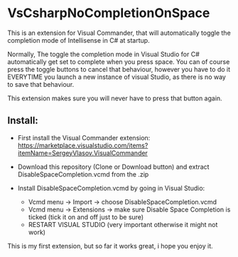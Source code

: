 # VsCsharpNoCompletionOnSpace
This is an extension for Visual Commander, that will automatically toggle the completion mode of Intellisense in C# at startup.

Normally, The toggle the completion mode in Visual Studio for C# automatically get set to complete when you press space. You can of course 
press the toggle buttons to cancel that behaviour, however you have to do it EVERYTIME you launch a new instance of visual Studio, as there
is no way to save that behaviour.

This extension makes sure you will never have to press that button again.

## Install:

- First install the Visual Commander extension:
https://marketplace.visualstudio.com/items?itemName=SergeyVlasov.VisualCommander

- Download this repository (Clone or Download button) and extract DisableSpaceCompletion.vcmd from the .zip

- Install DisableSpaceCompletion.vcmd by going in Visual Studio:
  - Vcmd menu -> Import -> choose DisableSpaceCompletion.vcmd
  - Vcmd menu -> Extensions -> make sure Disable Space Completion is ticked (tick it on and off just to be sure)
  - RESTART VISUAL STUDIO (very important otherwise it might not work)
  
This is my first extension, but so far it works great, i hope you enjoy it.




